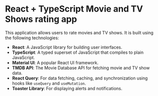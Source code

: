 # React + TypeScript Movie and TV Shows rating app

This application allows users to rate movies and TV shows. It is built using the following technologies:

- **React**: A JavaScript library for building user interfaces.
- **TypeScript**: A typed superset of JavaScript that compiles to plain JavaScript.
- **Material UI**: A popular React UI framework.
- **TMDB API**: The Movie Database API for fetching movie and TV show data.
- **React Query**: For data fetching, caching, and synchronization using hooks like `useQuery` and `useMutation`.
- **Toaster Library**: For displaying alerts and notifications.
